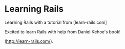# Learning Rails

Learning Rails with a tutorial from [learn-rails.com]

Excited to learn Rails with help from Daniel Kehoe's book!

 (http://learn-rails.com/).

